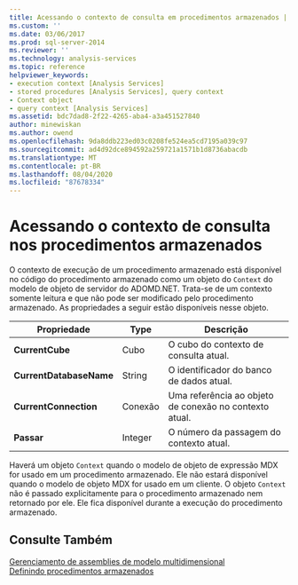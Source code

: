 ```yaml
---
title: Acessando o contexto de consulta em procedimentos armazenados | Microsoft Docs
ms.custom: ''
ms.date: 03/06/2017
ms.prod: sql-server-2014
ms.reviewer: ''
ms.technology: analysis-services
ms.topic: reference
helpviewer_keywords:
- execution context [Analysis Services]
- stored procedures [Analysis Services], query context
- Context object
- query context [Analysis Services]
ms.assetid: bdc7dad8-2f22-4265-aba4-a3a451527840
author: minewiskan
ms.author: owend
ms.openlocfilehash: 9da8ddb223ed03c0208fe524ea5cd7195a039c97
ms.sourcegitcommit: ad4d92dce894592a259721a1571b1d8736abacdb
ms.translationtype: MT
ms.contentlocale: pt-BR
ms.lasthandoff: 08/04/2020
ms.locfileid: "87678334"
---
```

# <a name="accessing-query-context-in-stored-procedures"></a>Acessando o contexto de consulta nos procedimentos armazenados
  O contexto de execução de um procedimento armazenado está disponível no código do procedimento armazenado como um objeto do `Context` do modelo de objeto de servidor do ADOMD.NET. Trata-se de um contexto somente leitura e que não pode ser modificado pelo procedimento armazenado. As propriedades a seguir estão disponíveis nesse objeto.  
  
|Propriedade|Type|Descrição|  
|--------------|----------|-----------------|  
|**CurrentCube**|Cubo|O cubo do contexto de consulta atual.|  
|**CurrentDatabaseName**|String|O identificador do banco de dados atual.|  
|**CurrentConnection**|Conexão|Uma referência ao objeto de conexão no contexto atual.|  
|**Passar**|Integer|O número da passagem do contexto atual.|  
  
 Haverá um objeto `Context` quando o modelo de objeto de expressão MDX for usado em um procedimento armazenado. Ele não estará disponível quando o modelo de objeto MDX for usado em um cliente. O objeto `Context` não é passado explicitamente para o procedimento armazenado nem retornado por ele. Ele fica disponível durante a execução do procedimento armazenado.  
  
## <a name="see-also"></a>Consulte Também  
 [Gerenciamento de assemblies de modelo multidimensional](../multidimensional-models/multidimensional-model-assemblies-management.md)   
 [Definindo procedimentos armazenados](../multidimensional-models-extending-olap-stored-procedures/defining-stored-procedures.md)  
  
  
